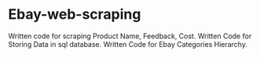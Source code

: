# Ebay-web-scraping
Written code for scraping Product Name, Feedback, Cost. 
Written Code for Storing Data in sql database.
Written Code for Ebay Categories Hierarchy.
